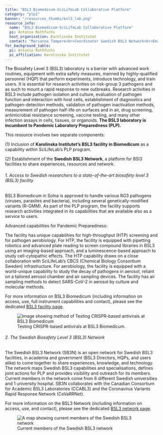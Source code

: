 ```yaml
---
title: "BSL3 Biomedicum-SciLifeLab Collaborative Platform"
category: "plp1"
banner: "/resources_thumbs/bsl3_lab.png"
resource_info:
  name: "BSL3 Biomedicum-SciLifeLab Collaborative Platform"
  pi: Antonio Rothfuchs
  host_organisation: Karolinska Institutet
  contact: "Marianna Tampere<br>Coordinator Swedish BSL3 Network<br>Email: [marianna.tampere@ki.se](mailto:marianna.tampere@ki.se)<br><br>Antonio Gigliotti Rothfuchs<br>Director, BSL3 Biomedicum<br>Email: [antonio.rothfuchs@ki.se](mailto:antonio.rothfuchs@ki.se)"
for_background_table:
  pi: Antonio Rothfuchs
  pi_affiliation: Karolinska Institutet
---
```


The Biosafety Level 3 (BSL3) laboratory is a barrier with advanced work routines, equipment with extra safety measures, manned by highly-qualified personnel (HQP) that perform experiments, introduce technology, and train users. It is essential for research activities on risk-group 3 pathogens and as such to mount a rapid response to new outbreaks. Research activities in BSL3 include pathogen isolation and culture, evaluation of pathogen function and interaction with host cells, establishment of diagnostics and pathogen-detection methods, validation of pathogen inactivation methods, measurement of pathogen half-life on surfaces and in air, drug screening, antimicrobial resistance screening, vaccine testing, and many other infection assays in cells, tissues, or organoids. **The BSL3 laboratory is incumbent to Pandemic Laboratory Preparedness (PLP).**

This resource involves two separate components:

(1) Inclusion of **Karolinska Institutet’s BSL3 facility in Biomedicum** as a capability within SciLifeLab’s PLP program.

(2) Establishment of the **Swedish BSL3 Network**, a platform for BSl3 facilities to share experiences, resources and network.

###### 1. Access to Swedish researchers to a state-of-the-art biosafety level 3 (BSL3) facility

BSL3 Biomedicum in Solna is approved to handle various RG3 pathogens (viruses, parasites and bacteria), including several genetically-modified variants (R-GMM). As part of the PLP program, the facility supports research activities integrated in its capabilities that are available also as a service to users.

Advanced capabilities for Pandemic Preparedness:

The facility has unique capabilities for high-throughput (HTP) screening and for pathogen aerobiology. For HTP, the facility is equipped with pipetting robotics and advanced plate reading to screen compound libraries in BSL3 using an imaging-based approach, and a luminescence-based approach to study cell-cytopathic effects. The HTP capability draws on a close collaboration with SciLifeLab’s CBCS (Chemical Biology Consortium Sweden) infrastructure. For aerobiology, the facility is equipped with a world-unique capability to study the decay of pathogens in aerosol, reliant on a tailored aerosol chamber and air sampling devices. The facility has air sampling methods to detect SARS-CoV-2 in aerosol by culture and molecular methods.

For more information on BSL3 Biomedicum (including information on access, use, full instrument capabilities and contact), please see the dedicated [BSL3 facility page](/resources/bsl3-facility/).

<figure class="figure">
  <img src="/resorces/bsl3-facility-crispr-based-antiviral.png" class="figure-img img-fluid" alt="Image showing method of Testing CRISPR-based antivirals at BSL3 Biomedicum">
  <figcaption class="figure-caption">Testing CRISPR-based antivirals at BSL3 Biomedicum.</figcaption>
</figure>

###### 2. The Swedish Biosafety Level 3 (BSL3) Network

The Swedish BSL3 Network (SB3N) is an open network for Swedish BSL3 facilities, in academia and government (BSL3 Directors, HQPs, and users alike) to come together to share experiences, knowledge, and technology. The network maps Swedish BSL3 capabilities and specialisations, defines joint actions for PLP and provides visibility and outreach for its members. Current members in the network come from 6 different Swedish universities and 1 university hospital. SB3N collaborates with the Canadian Consortium for Academic BSL3 Laboratories (CCABL3) and the Coronavirus Variants Rapid Response Network (CoVaRRNet).

For more information on the BSL3 Network (including information on access, use, and contact), please see the dedicated [BSL3 network page](/resources/bsl3-network/).

<figure class="figure">
  <img src="/resorces/bsl3_network_members.png" class="figure-img img-fluid" alt="A map showing current members of the Swedish BSL3 network">
  <figcaption class="figure-caption">Current members of the Swedish BSL3 network</figcaption>
</figure>
